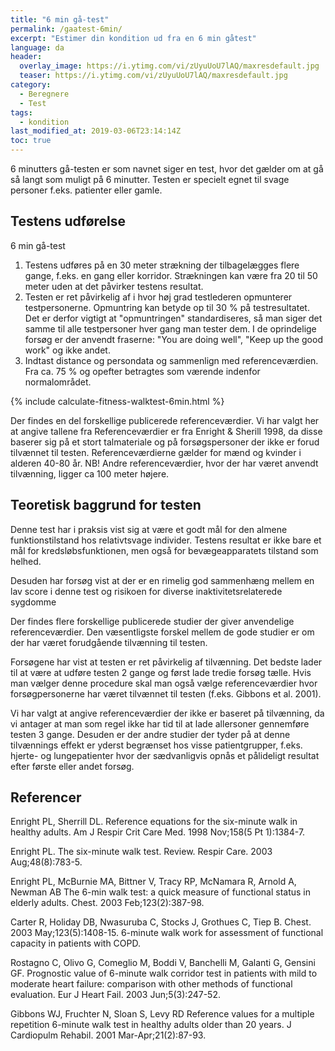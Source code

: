 ```yaml
---
title: "6 min gå-test"
permalink: /gaatest-6min/
excerpt: "Estimer din kondition ud fra en 6 min gåtest"
language: da
header:
  overlay_image: https://i.ytimg.com/vi/zUyuUoU7lAQ/maxresdefault.jpg
  teaser: https://i.ytimg.com/vi/zUyuUoU7lAQ/maxresdefault.jpg
category:
  - Beregnere
  - Test
tags:
  - kondition
last_modified_at: 2019-03-06T23:14:14Z
toc: true
---
```

6 minutters gå-testen er som navnet siger en test, hvor det gælder om at gå så langt som muligt på 6 minutter. Testen er specielt egnet til svage personer f.eks. patienter eller gamle.

## Testens udførelse

6 min gå-test

1. Testens udføres på en 30 meter strækning der tilbagelægges flere gange, f.eks. en gang eller korridor. Strækningen kan være fra 20 til 50 meter uden at det påvirker testens resultat.
2. Testen er ret påvirkelig af i hvor høj grad testlederen opmunterer testpersonerne. Opmuntring kan betyde op til 30 % på testresultatet. Det er derfor vigtigt at "opmuntringen" standardiseres, så man siger det samme til alle testpersoner hver gang man tester dem. I de oprindelige forsøg er der anvendt fraserne: "You are doing well", "Keep up the good work" og ikke andet.
3. Indtast distance og persondata og sammenlign med referenceværdien. Fra ca. 75 % og opefter betragtes som værende indenfor normalområdet. 

{% include calculate-fitness-walktest-6min.html %}

Der findes en del forskellige publicerede referenceværdier. Vi har valgt her at angive tallene fra Referenceværdier er fra Enright & Sherill 1998, da disse baserer sig på et stort talmateriale og på forsøgspersoner der ikke er forud tilvænnet til testen. Referenceværdierne gælder for mænd og kvinder i alderen 40-80 år.  NB! Andre referenceværdier, hvor der har været anvendt tilvænning, ligger ca 100 meter højere.

## Teoretisk baggrund for testen 

Denne test har i praksis vist sig at være et godt mål for den almene funktionstilstand hos relativtsvage individer. Testens resultat er ikke bare et mål for kredsløbsfunktionen, men også for bevægeapparatets tilstand som helhed.

Desuden har forsøg vist at der er en rimelig god sammenhæng mellem en lav score i denne test og risikoen for diverse inaktivitetsrelaterede sygdomme

Der findes flere forskellige publicerede studier der giver anvendelige referenceværdier. Den væsentligste forskel mellem de gode studier er om der har været forudgående tilvænning til testen.

Forsøgene har vist at testen er ret påvirkelig af tilvænning. Det bedste lader til at være at udføre testen 2 gange og først lade tredie forsøg tælle. Hvis man vælger denne procedure skal man også vælge referenceværdier hvor forsøgpersonerne har været tilvænnet til testen (f.eks. Gibbons et al. 2001).

Vi har valgt at angive referenceværdier der ikke er baseret på tilvænning, da vi antager at man som regel ikke har tid til at lade allersoner gennemføre testen 3 gange. Desuden er der andre studier der tyder på at denne tilvænnings effekt er yderst begrænset hos visse patientgrupper, f.eks. hjerte- og lungepatienter hvor der sædvanligvis opnås et pålideligt resultat efter første eller andet forsøg.

## Referencer

Enright PL, Sherrill DL.
Reference equations for the six-minute walk in healthy adults.
Am J Respir Crit Care Med. 1998 Nov;158(5 Pt 1):1384-7.

Enright PL.
The six-minute walk test. Review.
Respir Care. 2003 Aug;48(8):783-5.

Enright PL, McBurnie MA, Bittner V, Tracy RP, McNamara R, Arnold A, Newman AB
The 6-min walk test: a quick measure of functional status in elderly adults.
Chest. 2003 Feb;123(2):387-98.

Carter R, Holiday DB, Nwasuruba C, Stocks J, Grothues C, Tiep B.
Chest. 2003 May;123(5):1408-15.
6-minute walk work for assessment of functional capacity in patients with COPD.

Rostagno C, Olivo G, Comeglio M, Boddi V, Banchelli M, Galanti G, Gensini GF.
Prognostic value of 6-minute walk corridor test in patients with mild to moderate heart failure: comparison with other methods of functional evaluation.
Eur J Heart Fail. 2003 Jun;5(3):247-52.

Gibbons WJ, Fruchter N, Sloan S, Levy RD
Reference values for a multiple repetition 6-minute walk test in healthy adults older than 20 years.
J Cardiopulm Rehabil. 2001 Mar-Apr;21(2):87-93.
